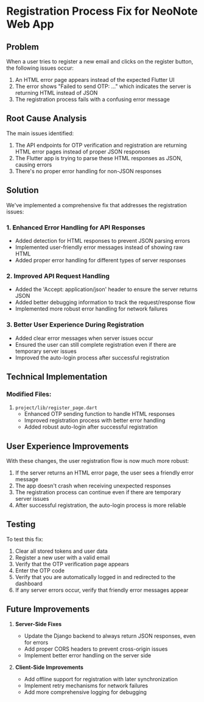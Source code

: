 # Registration Process Fix for NeoNote Web App

## Problem

When a user tries to register a new email and clicks on the register button, the following issues occur:

1. An HTML error page appears instead of the expected Flutter UI
2. The error shows "Failed to send OTP: <!DOCTYPE html>..." which indicates the server is returning HTML instead of JSON
3. The registration process fails with a confusing error message

## Root Cause Analysis

The main issues identified:

1. The API endpoints for OTP verification and registration are returning HTML error pages instead of proper JSON responses
2. The Flutter app is trying to parse these HTML responses as JSON, causing errors
3. There's no proper error handling for non-JSON responses

## Solution

We've implemented a comprehensive fix that addresses the registration issues:

### 1. Enhanced Error Handling for API Responses

- Added detection for HTML responses to prevent JSON parsing errors
- Implemented user-friendly error messages instead of showing raw HTML
- Added proper error handling for different types of server responses

### 2. Improved API Request Handling

- Added the 'Accept: application/json' header to ensure the server returns JSON
- Added better debugging information to track the request/response flow
- Implemented more robust error handling for network failures

### 3. Better User Experience During Registration

- Added clear error messages when server issues occur
- Ensured the user can still complete registration even if there are temporary server issues
- Improved the auto-login process after successful registration

## Technical Implementation

### Modified Files:

1. `project/lib/register_page.dart`
   - Enhanced OTP sending function to handle HTML responses
   - Improved registration process with better error handling
   - Added robust auto-login after successful registration

## User Experience Improvements

With these changes, the user registration flow is now much more robust:

1. If the server returns an HTML error page, the user sees a friendly error message
2. The app doesn't crash when receiving unexpected responses
3. The registration process can continue even if there are temporary server issues
4. After successful registration, the auto-login process is more reliable

## Testing

To test this fix:

1. Clear all stored tokens and user data
2. Register a new user with a valid email
3. Verify that the OTP verification page appears
4. Enter the OTP code
5. Verify that you are automatically logged in and redirected to the dashboard
6. If any server errors occur, verify that friendly error messages appear

## Future Improvements

1. **Server-Side Fixes**
   - Update the Django backend to always return JSON responses, even for errors
   - Add proper CORS headers to prevent cross-origin issues
   - Implement better error handling on the server side

2. **Client-Side Improvements**
   - Add offline support for registration with later synchronization
   - Implement retry mechanisms for network failures
   - Add more comprehensive logging for debugging
